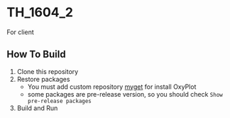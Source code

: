 # TH_1604_2
For client


## How To Build
1. Clone this repository
2. Restore packages
    * You must add custom repository [myget](https://www.myget.org/F/oxyplot) for install OxyPlot
	* some packages are pre-release version, so you should check `Show pre-release packages`
3. Build and Run